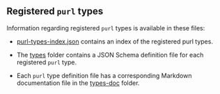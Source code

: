 ## Registered `purl` types

Information regarding registered `purl` types is available in these files:

- [purl-types-index.json](https://github.com/package-url/purl-spec/tree/main/purl-types-index.json) contains an index of the registered purl types.

- The [types](https://github.com/package-url/purl-spec/tree/main/types) folder contains a JSON Schema definition file for each registered ``purl`` type.

- Each ``purl`` type definition file has a corresponding Markdown documentation file in the [types-doc](https://github.com/package-url/purl-spec/tree/main/types-doc) folder.
